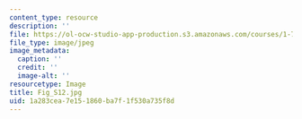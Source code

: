 ```yaml
---
content_type: resource
description: ''
file: https://ol-ocw-studio-app-production.s3.amazonaws.com/courses/1-74-land-water-food-and-climate-fall-2020/1a283cea7e151860ba7f1f530a735f8d_Fig_S12.jpg
file_type: image/jpeg
image_metadata:
  caption: ''
  credit: ''
  image-alt: ''
resourcetype: Image
title: Fig_S12.jpg
uid: 1a283cea-7e15-1860-ba7f-1f530a735f8d
---
```

